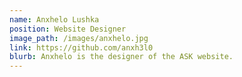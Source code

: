 ```yaml
---
name: Anxhelo Lushka
position: Website Designer
image_path: /images/anxhelo.jpg
link: https://github.com/anxh3l0
blurb: Anxhelo is the designer of the ASK website.
---
```

